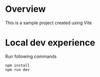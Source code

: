 # Overview 
This is a sample project created using Vite

# Local dev experience 
Run following commands 
```
npm install
npm run dev
```